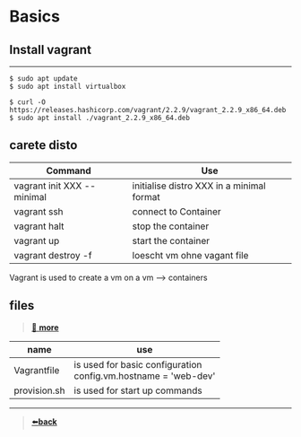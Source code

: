 # Basics

## Install vagrant  

---

```
$ sudo apt update 
$ sudo apt install virtualbox

$ curl -O https://releases.hashicorp.com/vagrant/2.2.9/vagrant_2.2.9_x86_64.deb
$ sudo apt install ./vagrant_2.2.9_x86_64.deb
```


## carete disto
| Command                    | Use                                        |
|----------------------------|--------------------------------------------|
| vagrant init XXX --minimal | initialise  distro XXX in a minimal format |
| vagrant ssh                | connect to Container                       |
| vagrant halt               | stop the container                         |
| vagrant up                 | start the container                        |
| vagrant destroy -f         | loescht vm ohne vagant file                |


Vagrant is used to create a vm on a vm --> containers  

## files
>[🔎 **more**](Vagrant_Importat_Files.md)

| name         | use                                                                   |
|--------------|-----------------------------------------------------------------------|
| Vagrantfile  | is used for basic configuration <br/>  config.vm.hostname = 'web-dev' |
| provision.sh | is used for start up commands                                         |

---

>[⬅️**back**](../README.md)